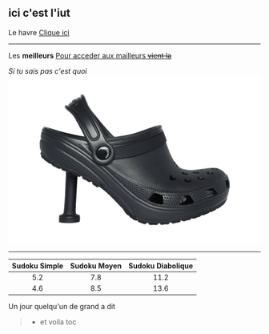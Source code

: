 ## ici c'est l'iut

Le havre
[Clique ici](https://www.lehavre.fr/)

***

Les **meilleurs**
[Pour acceder aux mailleurs ~~vient la~~](dauphin.md)

*Si tu sais pas c'est quoi*
![Ca pourrait t'aider](./image/crocs.jpg "Fait gaffe c'est pas un dauphin")

***

**Sudoku Simple** | **Sudoku Moyen** | **Sudoku Diabolique** 
 :---: | :---: | :---: 
5.2 | 7.8 | 11.2 
4.6 | 8.5 | 13.6

Un jour quelqu'un de grand a dit
> - et voila toc